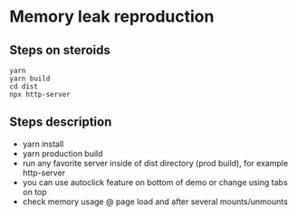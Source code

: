 # Memory leak reproduction

## Steps on steroids

```
yarn
yarn build
cd dist
npx http-server
```

## Steps description
- yarn install
- yarn production build
- run any favorite server inside of dist directory (prod build), for example http-server
- you can use autoclick feature on bottom of demo or change using tabs on top
- check memory usage @ page load and after several mounts/unmounts
